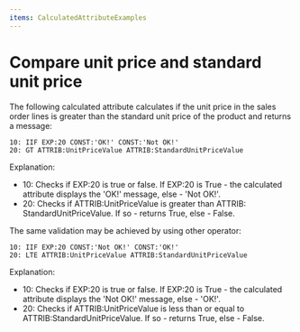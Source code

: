 ```yaml
---
items: CalculatedAttributeExamples
---
```


# Compare unit price and standard unit price

The following calculated attribute calculates if the unit price in the sales order lines is greater than the standard unit price of the product and returns a message:

```
10: IIF EXP:20 CONST:'OK!' CONST:'Not OK!'
20: GT ATTRIB:UnitPriceValue ATTRIB:StandardUnitPriceValue
```

Explanation:

- 10: Checks if EXP:20 is true or false. If EXP:20 is True - the calculated attribute displays the 'OK!' message, else - 'Not OK!'.
- 20: Checks if ATTRIB:UnitPriceValue is greater than ATTRIB: StandardUnitPriceValue. If so - returns True, else - False.


The same validation may be achieved by using other operator:

```
10: IIF EXP:20 CONST:'Not OK!' CONST:'OK!'
20: LTE ATTRIB:UnitPriceValue ATTRIB:StandardUnitPriceValue
```

Explanation:

- 10: Checks if EXP:20 is true or false. If EXP:20 is True - the calculated attribute displays the 'Not OK!' message, else - 'OK!'.
- 20: Checks if ATTRIB:UnitPriceValue is less than or equal to ATTRIB:StandardUnitPriceValue. If so - returns True, else - False.
